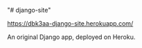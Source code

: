 "# django-site" 

https://dbk3aa-django-site.herokuapp.com/

An original Django app, deployed on Heroku.
